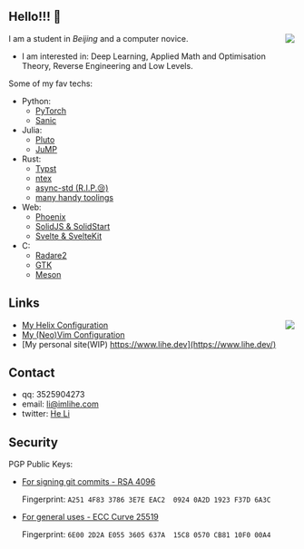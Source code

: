## Hello!!! 👋

<a href="#"><img align="right" src="https://github-readme-stats.vercel.app/api?username=lihe07&count_private=true&show_icons=true&theme=radical"></img></a>

I am a student in _Beijing_ and a computer novice. 

- I am interested in: Deep Learning, Applied Math and Optimisation Theory, Reverse Engineering and Low Levels.


Some of my fav techs:

- Python:
  - [PyTorch](https://pytorch.org/)
  - [Sanic](https://sanic.dev/)
- Julia:
  - [Pluto](https://plutojl.org/)
  - [JuMP](https://jump.dev/)
- Rust:
  - [Typst](https://typst.app/)
  - [ntex](https://ntex.rs/)
  - [async-std (R.I.P.😢)](https://async.rs/)
  - [many handy toolings](https://github.com/stars/lihe07/lists/essentials)
- Web:
  - [Phoenix](https://www.phoenixframework.org/)
  - [SolidJS & SolidStart](https://www.solidjs.com/)
  - [Svelte & SvelteKit](https://svelte.dev/)
- C:
  - [Radare2](https://github.com/radareorg/radare2)
  - [GTK](https://www.gtk.org/)
  - [Meson](https://mesonbuild.com/)

## Links

<a href="#"><img align="right" src="https://github-readme-stats.vercel.app/api/top-langs/?username=lihe07&theme=radical&layout=compact"></img></a>

- [My Helix Configuration](https://github.com/lihe07/lihe07/blob/main/config.toml)
- [My (Neo)Vim Configuration](https://github.com/lihe07/lihe07/blob/main/init.vim)
- [My personal site(WIP) https://www.lihe.dev](https://www.lihe.dev/)

## Contact

- qq: 3525904273
- email:  li@imlihe.com
- twitter: [He Li](https://twitter.com/HeLi07784212)

## Security

PGP Public Keys:

- [For signing git commits - RSA 4096](https://github.com/lihe07.gpg)

  Fingerprint: `A251 4F83 3786 3E7E EAC2  0924 0A2D 1923 F37D 6A3C`

- [For general uses - ECC Curve 25519](https://keys.openpgp.org/vks/v1/by-fingerprint/6E002D2AE0553605637A15C80570CB8110F000A4)

  Fingerprint: `6E00 2D2A E055 3605 637A  15C8 0570 CB81 10F0 00A4`
